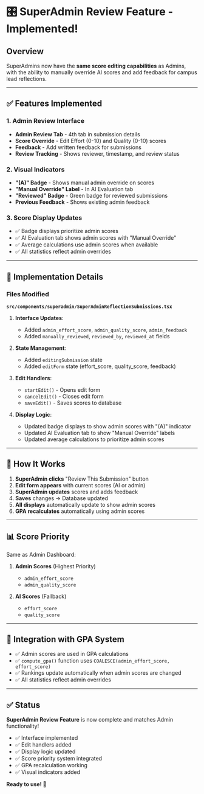 # 🎛️ SuperAdmin Review Feature - Implemented!

## Overview

SuperAdmins now have the **same score editing capabilities** as Admins, with the ability to manually override AI scores and add feedback for campus lead reflections.

---

## ✅ Features Implemented

### 1. Admin Review Interface
- **Admin Review Tab** - 4th tab in submission details
- **Score Override** - Edit Effort (0-10) and Quality (0-10) scores
- **Feedback** - Add written feedback for submissions
- **Review Tracking** - Shows reviewer, timestamp, and review status

### 2. Visual Indicators
- **"(A)" Badge** - Shows manual admin override on scores
- **"Manual Override" Label** - In AI Evaluation tab
- **"Reviewed" Badge** - Green badge for reviewed submissions
- **Previous Feedback** - Shows existing admin feedback

### 3. Score Display Updates
- ✅ Badge displays prioritize admin scores
- ✅ AI Evaluation tab shows admin scores with "Manual Override"
- ✅ Average calculations use admin scores when available
- ✅ All statistics reflect admin overrides

---

## 🔧 Implementation Details

### Files Modified

**`src/components/superadmin/SuperAdminReflectionSubmissions.tsx`**

1. **Interface Updates**:
   - Added `admin_effort_score`, `admin_quality_score`, `admin_feedback`
   - Added `manually_reviewed`, `reviewed_by`, `reviewed_at` fields

2. **State Management**:
   - Added `editingSubmission` state
   - Added `editForm` state (effort_score, quality_score, feedback)

3. **Edit Handlers**:
   - `startEdit()` - Opens edit form
   - `cancelEdit()` - Closes edit form
   - `saveEdit()` - Saves scores to database

4. **Display Logic**:
   - Updated badge displays to show admin scores with "(A)" indicator
   - Updated AI Evaluation tab to show "Manual Override" labels
   - Updated average calculations to prioritize admin scores

---

## 🎯 How It Works

1. **SuperAdmin clicks** "Review This Submission" button
2. **Edit form appears** with current scores (AI or admin)
3. **SuperAdmin updates** scores and adds feedback
4. **Saves** changes → Database updated
5. **All displays** automatically update to show admin scores
6. **GPA recalculates** automatically using admin scores

---

## 📊 Score Priority

Same as Admin Dashboard:

1. **Admin Scores** (Highest Priority)
   - `admin_effort_score`
   - `admin_quality_score`

2. **AI Scores** (Fallback)
   - `effort_score`
   - `quality_score`

---

## 🚀 Integration with GPA System

- ✅ Admin scores are used in GPA calculations
- ✅ `compute_gpa()` function uses `COALESCE(admin_effort_score, effort_score)`
- ✅ Rankings update automatically when admin scores are changed
- ✅ All statistics reflect admin overrides

---

## ✅ Status

**SuperAdmin Review Feature** is now complete and matches Admin functionality!

- ✅ Interface implemented
- ✅ Edit handlers added
- ✅ Display logic updated
- ✅ Score priority system integrated
- ✅ GPA recalculation working
- ✅ Visual indicators added

**Ready to use! 🎉**
